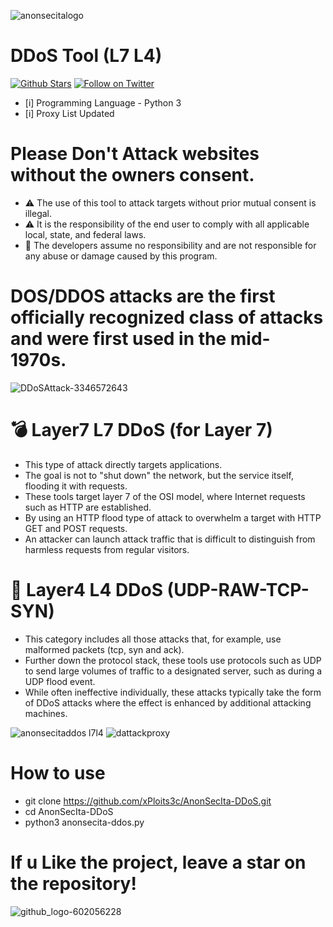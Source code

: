 ![anonsecitalogo](https://github.com/xPloits3c/AnonSecIta-DDoS/assets/153435050/75480311-8587-4ca2-9ebb-b79ef697e6d6)
# DDoS Tool (L7 L4)
[![Github Stars](https://img.shields.io/github/stars/xPloits3c/AnonSecIta-DDoS.svg?style=social&label=Stars)](https://github.com/xPloits3c/AnonSecIta-DDoS/)
[![Follow on Twitter](https://img.shields.io/twitter/follow/AnonSecIta.svg?style=social&label=Follow)](https://twitter.com/AnonSecIta/)
- [i] Programming Language - Python 3
- [i] Proxy List Updated

# Please Don't Attack websites without the owners consent.
- ⚠️ The use of this tool to attack targets without prior mutual consent is illegal.
- ⚠️ It is the responsibility of the end user to comply with all applicable local, state, and federal laws.
- 💢 The developers assume no responsibility and are not responsible for any abuse or damage caused by this program.

# DOS/DDOS attacks are the first officially recognized class of attacks and were first used in the mid-1970s.
![DDoSAttack-3346572643](https://github.com/xPloits3c/AnonSecIta-DDoS/assets/153435050/43ea421a-fef1-4a21-ace5-e29652688979)

# 💣 Layer7 L7 DDoS (for Layer 7)
- This type of attack directly targets applications.
- The goal is not to "shut down" the network, but the service itself, flooding it with requests.
- These tools target layer 7 of the OSI model, where Internet requests such as HTTP are established.
- By using an HTTP flood type of attack to overwhelm a target with HTTP GET and POST requests.
- An attacker can launch attack traffic that is difficult to distinguish from harmless requests from regular visitors.
 
# 🧨 Layer4 L4 DDoS (UDP-RAW-TCP-SYN)
- This category includes all those attacks that, for example, use malformed packets (tcp, syn and ack).
- Further down the protocol stack, these tools use protocols such as UDP to send large volumes of traffic to a designated server, such as during a UDP flood event.
- While often ineffective individually, these attacks typically take the form of DDoS attacks where the effect is enhanced by additional attacking machines.

![anonsecitaddos l7l4](https://github.com/xPloits3c/AnonSecIta-DDoS/assets/153435050/f86b3e0e-f533-451c-adb0-484537d8c2d0)
![dattackproxy](https://github.com/xPloits3c/AnonSecIta-DDoS/assets/153435050/085d6db6-1434-4f01-87de-069079c151ab)

# How to use

- git clone https://github.com/xPloits3c/AnonSecIta-DDoS.git
- cd AnonSecIta-DDoS
- python3 anonsecita-ddos.py

# If u Like the project, leave a star on the repository!
![github_logo-602056228](https://github.com/xPloits3c/AnonSecIta-DDoS/assets/153435050/a39d6f76-88ff-4d55-ab63-e38a08e0d609)


